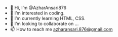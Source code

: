 - 👋 Hi, I’m @AzharAnsari876
- 👀 I’m interested in coding.
- 🌱 I’m currently learning HTML, CSS.
- 💞️ I’m looking to collaborate on ...
- 📫 How to reach me azharansari.876@gmail.com

<!---
AzharAnsari876/AzharAnsari876 is a ✨ special ✨ repository because its `README.md` (this file) appears on your GitHub profile.
You can click the Preview link to take a look at your changes.
--->
